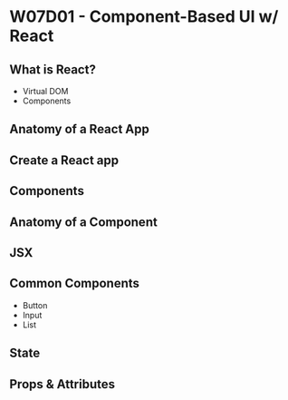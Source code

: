 # W07D01 - Component-Based UI w/ React

## What is React?
 - Virtual DOM
 - Components

## Anatomy of a React App

## Create a React app

## Components

## Anatomy of a Component

## JSX

## Common Components
- Button
- Input
- List

## State

## Props & Attributes

